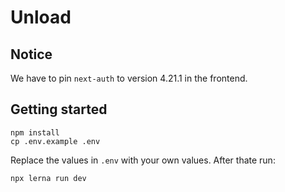 # Unload

## Notice

We have to pin `next-auth` to version 4.21.1 in the frontend.

## Getting started

```shell
npm install
cp .env.example .env
```

Replace the values in `.env` with your own values. After thate run:

```shell
npx lerna run dev
```
